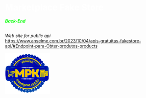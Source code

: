 <h1 style="color: #fff;">Marketplace Fake Store</h1>
<strong><em style="color: #00ff00;">Back-End</em></strong></br></br>

<em>Web site for public api</em></br>
https://www.anselme.com.br/2023/10/04/apis-gratuitas-fakestore-api/#Endpoint-para-Obter-produtos-products
  
  ![alt text](image.png)
